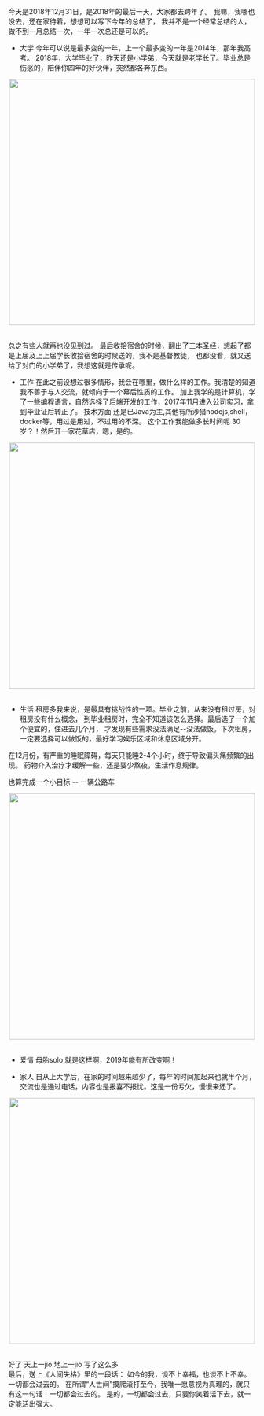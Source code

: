 今天是2018年12月31日，是2018年的最后一天，大家都去跨年了。
我嘛，我哪也没去，还在家待着，想想可以写下今年的总结了，
我并不是一个经常总结的人，做不到一月总结一次，一年一次总还是可以的。
* 大学
  今年可以说是最多变的一年，上一个最多变的一年是2014年，那年我高考。
2018年，大学毕业了，昨天还是小学弟，今天就是老学长了。毕业总是伤感的，陪伴你四年的好伙伴，突然都各奔东西。
<div align="center"> <img src="https://riverluooo.oss-cn-beijing.aliyuncs.com/Mac/IMG_0063.jpeg" width="500"/> </div><br>

总之有些人就再也没见到过。
最后收拾宿舍的时候，翻出了三本圣经，想起了都是上届及上上届学长收拾宿舍的时候送的，我不是基督教徒，
也都没看，就又送给了对门的小学弟了，我想这就是传承呢。

* 工作
在此之前设想过很多情形，我会在哪里，做什么样的工作。我清楚的知道我不善于与人交流，就倾向于一个幕后性质的工作。
加上我学的是计算机，学了一些编程语言，自然选择了后端开发的工作，2017年11月进入公司实习，拿到毕业证后转正了。
技术方面 还是已Java为主,其他有所涉猎nodejs,shell，docker等，用过是用过，不过用的不深。
这个工作我能做多长时间呢 30岁？！然后开一家花草店，嗯，是的。
<div align="center"> <img src="https://riverluooo.oss-cn-beijing.aliyuncs.com/Mac/IMG_0122.jpg" width="500"/> </div><br>

* 生活
租房多我来说，是最具有挑战性的一项。毕业之前，从来没有租过房，对租房没有什么概念，
到毕业租房时，完全不知道该怎么选择。最后选了一个加个便宜的，住进去几个月，
才发现有些需求没法满足--没法做饭。下次租房，一定要选择可以做饭的，最好学习娱乐区域和休息区域分开。

在12月份，有严重的睡眠障碍，每天只能睡2-4个小时，终于导致偏头痛频繁的出现。
药物介入治疗才缓解一些，还是要少熬夜，生活作息规律。

也算完成一个小目标 -- 一辆公路车 
<div align="center"> <img src="https://riverluooo.oss-cn-beijing.aliyuncs.com/Mac/img%202.jpeg" width="500"/> </div><br>


* 爱情
母胎solo 就是这样啊，2019年能有所改变啊！

* 家人
自从上大学后，在家的时间越来越少了，每年的时间加起来也就半个月，
交流也是通过电话，内容也是报喜不报忧。这是一份亏欠，慢慢来还了。

<div align="center"> <img src="https://riverluooo.oss-cn-beijing.aliyuncs.com/Mac/IMG_1073.jpeg" width="500"/> </div><br>

好了 天上一jio 地上一jio 写了这么多<br>
最后，送上《人间失格》里的一段话：
如今的我，谈不上幸福，也谈不上不幸。 一切都会过去的。
在所谓“人世间”摸爬滚打至今，我唯一愿意视为真理的，就只有这一句话：一切都会过去的。
是的，一切都会过去，只要你笑着活下去，就一定能活出强大。